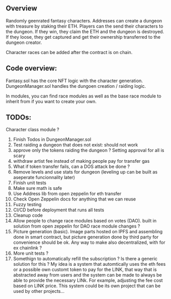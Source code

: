 ## Overview

Randomly geenrated fantasy characters. 
Addresses can create a dungeon with treasure by staking their ETH.
Players can the send their characters to the dungeon.
If they win, they claim the ETH and the dungeon is destroyed. 
If they loose, they get captured and get their ownership transferred to the dungeon creator.

Character races can be added after the contract is on chain.


## Code overview:

Fantasy.sol has the core NFT logic with the character generation.
DungeonManager.sol handles the dungoen creation / raiding logic.

In modules, you can find race modules as well as the base race module to inherit from if you want to create your own.

## TODOs:

Character class module ?

1. Finish Todos in DungeonManager.sol
2. Test raiding a dungeon that does not exist: should not work
3. approve only the tokens raiding the dungeon ? Setting approval for all is scary
4. withdraw artist fee instead of making people pay for transfer gas
5. What if token transfer fails, can a DOS attack be done ?
6. Remove levels and use stats for dungeon (leveling up can be built as aseperate funcionnality later)
7. Finish unit tests
8. Make sure math is safe
9.  Use Address lib from open zeppelin for eth transfer
10. Check Open Zeppelin docs for anything that we can reuse
11. Fuzzy testing
12. CI/CD before deployment that runs all tests
13. Cleanup code
14. Allow people to change race modules based on votes (DAO). built in solution from open zeppelin for DAO race module changes ?
15.  Picture generation (basic). Image parts hosted on IPFS and assembling done in smart contract, but picture generation done by third party for convenience should be ok. Any way to make also decentralized, with for ex chainlink ?
16. More unit tests ?
17. Somethign to automatically refill the subscription ? Is there a generic solution for this ?
My idea is a system that automtically uses the eth fees or a possible own customt token to pay for the LINK, that way that is abstracted away from users
and the system can be made to always be able to provide the necessary LINk. For example, adjusting the fee cost based on LINK price. This system could be its
own project that can be used by other projects...